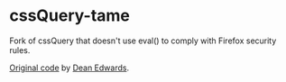 # cssQuery-tame
Fork of cssQuery that doesn't use eval() to comply with Firefox security rules.

[Original code](http://dean.edwards.name/my/cssQuery/src/cssQuery.js) by [Dean Edwards](http://dean.edwards.name/).
